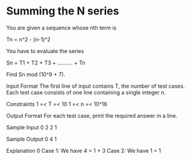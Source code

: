 # Summing the N series

You are given a sequence whose nth term is

Tn = n^2 - (n-1)^2

You have to evaluate the series

Sn = T1 + T2 + T3 + .......... + Tn

Find Sn mod (10^9 + 7).

Input Format
The first line of input contains T, the number of test cases. 
Each test case consists of one line containing a single integer n.

Constraints
1 =< T =< 10
1 =< n =< 10^16 

Output Format
For each test case, print the required answer in a line.

Sample Input 0
2
2
1

Sample Output 0
4
1

Explanation 0
Case 1: We have  4 = 1 + 3
Case 2: We have  1 = 1



